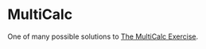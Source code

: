 # MultiCalc

One of many possible solutions to [The MultiCalc Exercise](https://github.com/abbreviatedman/multicalc).